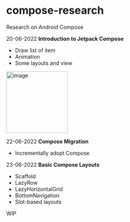 # compose-research
Research on Android Compose

20-06-2022
**Introduction to Jetpack Compose**
- Draw list of item
- Animation
- Some layouts and view
<img width="164" alt="image" src="https://user-images.githubusercontent.com/20867541/174605655-4d05a120-7af2-4a0a-ae1e-b39d4abc5111.png">

22-06-2022
**Compose Migration**
- Incrementally adopt Compose

23-06-2022
**Basic Compose Layouts**
- Scaffold
- LazyRow
- LazyHorizontalGrid
- BottomNavigation
- Slot-based layouts

WIP
